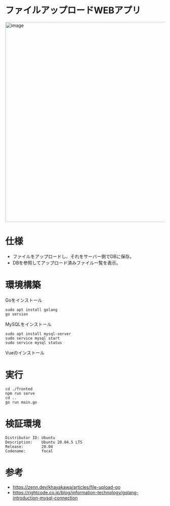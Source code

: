 # ファイルアップロードWEBアプリ
<img width="631" alt="image" src="https://user-images.githubusercontent.com/72239675/209383133-4c4008d9-71dc-4682-adec-683825b01ea4.png">

# 仕様
- ファイルをアップロードし、それをサーバー側でDBに保存。  
- DBを参照してアップロード済みファイル一覧を表示。
# 環境構築
Goをインストール
```
sudo apt install golang
go version
```
MySQLをインストール
```
sudo apt install mysql-server
sudo service mysql start
sudo service mysql status
```
Vueのインストール
# 実行
```
cd ./fronted
npm run serve
cd ..
go run main.go
```
# 検証環境
```
Distributor ID: Ubuntu
Description:    Ubuntu 20.04.5 LTS
Release:        20.04
Codename:       focal
```
# 参考
- https://zenn.dev/khayakawa/articles/file-upload-go
- https://rightcode.co.jp/blog/information-technology/golang-introduction-mysql-connection
